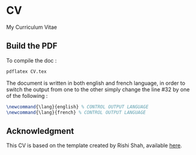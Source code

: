 # CV

My Curriculum Vitae

## Build the PDF
To compile the doc :
```bash
pdflatex CV.tex
```
The document is written in both english and french language, in order to switch the output from one to the other simply change the line #32 by one of the following :
```latex
\newcommand{\lang}{english} % CONTROL OUTPUT LANGUAGE
\newcommand{\lang}{french} % CONTROL OUTPUT LANGUAGE
```

## Acknowledgment

This CV is based on the template created by Rishi Shah, available [here](https://it.overleaf.com/articles/rishi-shahs-resume/vgxvkmxktyxn).
